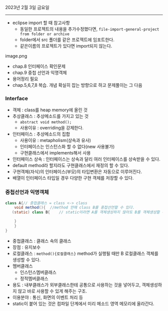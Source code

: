 2023년 2월 3일 금요일

---

- eclipse import 할 때 참고사항
  - 동일한 프로젝트의 내용을 추가수정했다면, `file-import-general-project from folder or archive`
  - folder에서 src 폴더를 같은 프로젝트에 임포트한다.
  - 같은이름의 프로젝트가 있다면 import되지 않는다.

image.png

- chap.8 인터페이스 확인문제
- chap.9 중첩 선언과 익명객체
- 용어정리 필요
- chap.5,6,7,8 복습. 개념 확실히 잡는 방향으로 하고 문제풀이는 그 다음

### Interface

- 객체 : class를 heap memory에 올린 것
- 추상클래스 : 추상메소드를 가지고 있는 것
  - `abstract void method();`
  - 사용이유 : overriding을 강제한다.
- 인터페이스 : 추상메소드의 집합
  - 사용이유 : metapholism(상속과 유사)
  - 인터페이스는 인스턴스화 할 수 없다(new 사용불가)
  - 구현클래스에서 implements해서 사용
- 인터페이스 상속 : 인터페이스는 상속과 달리 여러 인터페이스를 상속받을 수 있다.
- default method라 할지라도 구현클래스에서 재정의 할 수 있다.
- 구현객체(자식)의 인터페이스(부모)의 타입변환은 자동으로 이루어진다.
- 배열이 인터페이스 타입일 경우 다양한 구현 객체를 저장할 수 있다.

### 중첩선언과 익명객체

```java
class A{// 중첩클래스 = class <-> class
    void method(){  //method 안에 class B를 중첩선언할 수 있다.
   (static) class B{    // static이라면 A를 객체생성하지 않아도 B를 객체생성할 수 있다.

    }
    }
}
```

- 중첩클래스 : 클래스 속의 클래스
- 장점 : 유지보수
- 로컬클래스 : `method(){로컬클래스}` method가 실행될 때만 B 로컬클래스 객체를 생성할 수 있다.
- 멤버클래스
  - 인스턴스멤버클래스
  - 정적멤버클래스
- 용도 : 내부클래스가 외부클래스한테 공통으로 사용하는 것을 넣어두고, 객체생성하지 않고 바로 사용할 수 있게 해주는 구조.
- 이용분야 : 통신, 화면의 이벤트 처리 등
- static이 붙어 있는 것은 컴파일 단계에서 미리 메소드 영역 메모리에 올라간다.
